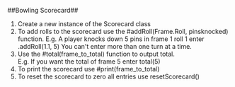 ##Bowling Scorecard##

1. Create a new instance of the Scorecard class
2. To add rolls to the scorecard use the #addRoll(Frame.Roll, pinsknocked) function.
   E.g. A player knocks down 5 pins in frame 1 roll 1 enter .addRoll(1.1, 5)
   You can't enter more than one turn at a time.
3. Use the #total(frame_to_total) function to output total.  
   E.g. If you want the total of frame 5 enter total(5)
4. To print the scorecard use #print(frame_to_total)
5. To reset the scorecard to zero all entries use resetScorecard()
